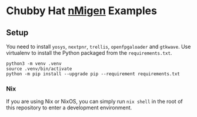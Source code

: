 # Chubby Hat [nMigen](https://github.com/m-labs/nmigen) Examples

## Setup
You need to install `yosys`, `nextpnr`, `trellis`, `openfpgaloader` and `gtkwave`.
Use virtualenv to install the Python packaged from the `requirements.txt`.
```bash=
python3 -m venv .venv
source .venv/bin/activate
python -m pip install --upgrade pip --requirement requirements.txt
```

### Nix
If you are using Nix or NixOS, you can simply run `nix shell` in the root of this repository to enter a development environment.
